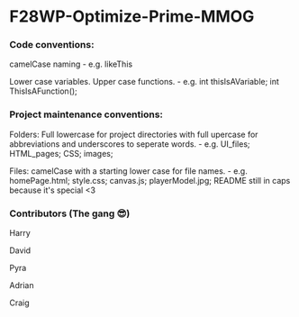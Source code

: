 # F28WP-Optimize-Prime-MMOG



### Code conventions:

camelCase naming - e.g. likeThis

Lower case variables. Upper case functions. - e.g. int thisIsAVariable; int ThisIsAFunction();


### Project maintenance conventions:

Folders:
Full lowercase for project directories with full upercase for abbreviations and underscores to seperate words. - e.g. UI_files; HTML_pages; CSS; images;

Files:
camelCase with a starting lower case for file names. - e.g. homePage.html; style.css; canvas.js; playerModel.jpg; README still in caps because it's special <3

### Contributors (The gang 😎)

Harry

David

Pyra

Adrian

Craig
